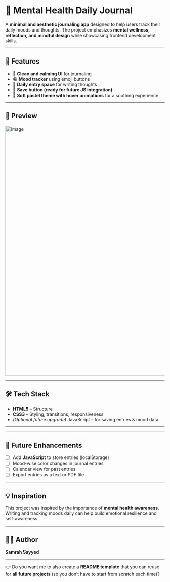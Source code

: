 # 🧠 Mental Health Daily Journal

A **minimal and aesthetic journaling app** designed to help users track their daily moods and thoughts.
The project emphasizes **mental wellness, reflection, and mindful design** while showcasing frontend development skills.

---

## 🚀 Features

* 🌸 **Clean and calming UI** for journaling
* 😀 **Mood tracker** using emoji buttons
* 📝 **Daily entry space** for writing thoughts
* 💾 **Save button (ready for future JS integration)**
* 🎨 **Soft pastel theme with hover animations** for a soothing experience

---

## 📸 Preview

<img width="1537" height="787" alt="image" src="https://github.com/user-attachments/assets/c2db32fe-81b2-41ea-a995-aa3b999d7caa" />


---

## 🛠️ Tech Stack

* **HTML5** – Structure
* **CSS3** – Styling, transitions, responsiveness
* *(Optional future upgrade)* JavaScript – for saving entries & mood data

---


---

## 🌱 Future Enhancements

* [ ] Add **JavaScript** to store entries (localStorage)
* [ ] Mood-wise color changes in journal entries
* [ ] Calendar view for past entries
* [ ] Export entries as a text or PDF file

---

## 💡 Inspiration

This project was inspired by the importance of **mental health awareness**.
Writing and tracking moods daily can help build emotional resilience and self-awareness.

---

## 👩‍💻 Author

**Samrah Sayyed**


---

👉 Do you want me to also create a **README template** that you can reuse for **all future projects** (so you don’t have to start from scratch each time)?
